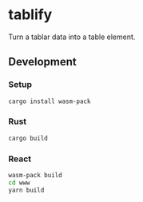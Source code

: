 # tablify
Turn a tablar data into a table element.

## Development

### Setup
```sh
cargo install wasm-pack
```

### Rust
```sh
cargo build
```

### React
```sh
wasm-pack build
cd www
yarn build
```
